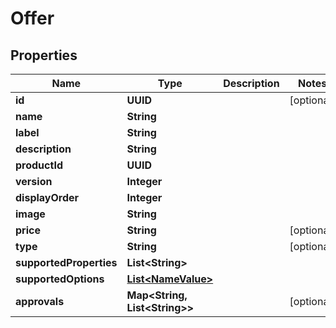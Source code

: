 

# Offer


## Properties

Name | Type | Description | Notes
------------ | ------------- | ------------- | -------------
**id** | **UUID** |  |  [optional]
**name** | **String** |  | 
**label** | **String** |  | 
**description** | **String** |  | 
**productId** | **UUID** |  | 
**version** | **Integer** |  | 
**displayOrder** | **Integer** |  | 
**image** | **String** |  | 
**price** | **String** |  |  [optional]
**type** | **String** |  |  [optional]
**supportedProperties** | **List&lt;String&gt;** |  | 
**supportedOptions** | [**List&lt;NameValue&gt;**](NameValue.md) |  | 
**approvals** | **Map&lt;String, List&lt;String&gt;&gt;** |  |  [optional]



